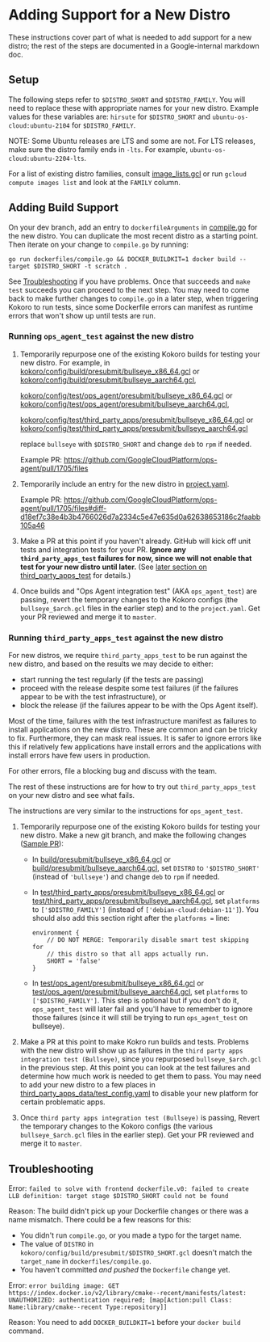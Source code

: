 # Adding Support for a New Distro

These instructions cover part of what is needed to add support for a new distro;
the rest of the steps are documented in a Google-internal markdown doc.

## Setup

The following steps refer to `$DISTRO_SHORT` and `$DISTRO_FAMILY`. You will
need to replace these with appropriate names for your new distro. Example
values for these variables are: `hirsute` for `$DISTRO_SHORT` and
`ubuntu-os-cloud:ubuntu-2104` for `$DISTRO_FAMILY`.

NOTE: Some Ubuntu releases are LTS and some are not. For LTS releases, make
sure the distro family ends in `-lts`. For example, `ubuntu-os-cloud:ubuntu-2204-lts`.

For a list of existing distro families, consult
[image_lists.gcl](https://github.com/GoogleCloudPlatform/ops-agent/blob/master/kokoro/config/test/image_lists.gcl)
or run `gcloud compute images list` and look at the `FAMILY` column.


## Adding Build Support

On your dev branch, add an entry to `dockerfileArguments` in
[compile.go](https://github.com/GoogleCloudPlatform/ops-agent/blob/master/dockerfiles/compile.go)
for the new distro. You can duplicate the most recent distro as a starting
point. Then iterate on your change to `compile.go` by running:

```shell
go run dockerfiles/compile.go && DOCKER_BUILDKIT=1 docker build --target $DISTRO_SHORT -t scratch .
```

See [Troubleshooting](#troubleshooting) if you have problems. Once that
succeeds and `make test` succeeds you can proceed to the next step. You may
need to come back to make further changes to `compile.go` in a later step,
when triggering Kokoro to run tests, since some Dockerfile errors can
manifest as runtime errors that won't show up until tests are run.

### Running `ops_agent_test` against the new distro

1.  Temporarily repurpose one of the existing Kokoro builds for testing
    your new distro. For example, in
    [kokoro/config/build/presubmit/bullseye_x86_64.gcl](https://github.com/GoogleCloudPlatform/ops-agent/blob/master/kokoro/config/build/presubmit/bullseye_x86_64.gcl)
    or [kokoro/config/build/presubmit/bullseye_aarch64.gcl](https://github.com/GoogleCloudPlatform/ops-agent/blob/master/kokoro/config/build/presubmit/bullseye_aarch64.gcl),

    [kokoro/config/test/ops_agent/presubmit/bullseye_x86_64.gcl](https://github.com/GoogleCloudPlatform/ops-agent/blob/master/kokoro/config/test/ops_agent/presubmit/bullseye_x86_64.gcl)
    or [kokoro/config/test/ops_agent/presubmit/bullseye_aarch64.gcl](https://github.com/GoogleCloudPlatform/ops-agent/blob/master/kokoro/config/test/ops_agent/presubmit/bullseye_aarch64.gcl),
   
    [kokoro/config/test/third_party_apps/presubmit/bullseye_x86_64.gcl](https://github.com/GoogleCloudPlatform/ops-agent/blob/master/kokoro/config/test/third_party_apps/presubmit/bullseye_x86_64.gcl)
    or [kokoro/config/test/third_party_apps/presubmit/bullseye_aarch64.gcl](https://github.com/GoogleCloudPlatform/ops-agent/blob/master/kokoro/config/test/third_party_apps/presubmit/bullseye_aarch64.gcl)

    replace `bullseye` with `$DISTRO_SHORT` and change `deb` to `rpm` if
    needed.

    Example PR: https://github.com/GoogleCloudPlatform/ops-agent/pull/1705/files

1. Temporarily include an entry for the new distro in [project.yaml](https://github.com/GoogleCloudPlatform/ops-agent/blob/master/project.yaml).

   Example PR: https://github.com/GoogleCloudPlatform/ops-agent/pull/1705/files#diff-d18ef7c38e4b3b4766026d7a2334c5e47e635d0a62638653186c2faabb105a46

1.  Make a PR at this point if you haven't already. GitHub will kick off
    unit tests and integration tests for your PR. **Ignore any
    `third_party_apps_test` failures for now, since we will not enable that
    test for your new distro until later.** (See
    [later section on third_party_apps_test](#running-third_party_apps_test-against-the-new-distro)
    for details.)

1.  Once builds and "Ops Agent integration test" (AKA `ops_agent_test`) are
    passing, revert the temporary changes to the Kokoro configs (the
    `bullseye_$arch.gcl` files in the earlier step) and to the `project.yaml`. Get your PR reviewed and
    merge it to `master`.

### Running `third_party_apps_test` against the new distro

For new distros, we require `third_party_apps_test` to be run against the new
distro, and based on the results we may decide to either:

*   start running the test regularly (if the tests are passing)
*   proceed with the release despite some test failures (if the failures appear
    to be with the test infrastructure), or
*   block the release (if the failures appear to be with the Ops Agent itself).

Most of the time, failures with the test infrastructure manifest as failures to
install applications on the new distro. These are common and can be tricky to
fix. Furthermore, they can mask real issues. It is safer to ignore errors like
this if relatively few applications have install errors and the applications
with install errors have few users in production.

For other errors, file a blocking bug and discuss with the team.

The rest of these instructions are for how to try out `third_party_apps_test` on
your new distro and see what fails.

The instructions are very similar to the instructions for `ops_agent_test`.

1.  Temporarily repurpose one of the existing Kokoro builds for testing your
    new distro. Make a new git branch, and make the following changes
    ([Sample PR](https://github.com/GoogleCloudPlatform/ops-agent/pull/1044)):

    *   In
        [build/presubmit/bullseye_x86_64.gcl](https://github.com/GoogleCloudPlatform/ops-agent/blob/master/kokoro/config/build/presubmit/bullseye_x86_64.gcl)
        or
        [build/presubmit/bullseye_aarch64.gcl](https://github.com/GoogleCloudPlatform/ops-agent/blob/master/kokoro/config/build/presubmit/bullseye_aarch64.gcl),
        set `DISTRO` to `'$DISTRO_SHORT'` (instead of `'bullseye'`) and
        change `deb` to `rpm` if needed.
    *   In
        [test/third_party_apps/presubmit/bullseye_x86_64.gcl](https://github.com/GoogleCloudPlatform/ops-agent/blob/master/kokoro/config/test/third_party_apps/bullseye_x86_64.gcl)
        or
        [test/third_party_apps/presubmit/bullseye_aarch64.gcl](https://github.com/GoogleCloudPlatform/ops-agent/blob/master/kokoro/config/test/third_party_apps/bullseye_aarch64.gcl),
        set `platforms` to `['$DISTRO_FAMILY']` (instead of
        `['debian-cloud:debian-11']`). You should also add this section right after the
        `platforms =` line:

        ```gcl
        environment {
            // DO NOT MERGE: Temporarily disable smart test skipping for
            // this distro so that all apps actually run.
            SHORT = 'false'
        }
        ```

    *   In
        [test/ops_agent/presubmit/bullseye_x86_64.gcl](https://github.com/GoogleCloudPlatform/ops-agent/blob/master/kokoro/config/test/ops_agent/presubmit/bullseye_x86_64.gcl)
        or
        [test/ops_agent/presubmit/bullseye_aarch64.gcl](https://github.com/GoogleCloudPlatform/ops-agent/blob/master/kokoro/config/test/ops_agent/presubmit/bullseye_aarch64.gcl),
        set `platforms` to `['$DISTRO_FAMILY']`. This step is optional but
        if you don't do it, `ops_agent_test` will later fail and you'll have
        to remember to ignore those failures (since it will still be trying
        to run `ops_agent_test` on bullseye).

1.  Make a PR at this point to make Kokro run builds and tests. Problems
    with the new distro will show up as failures in the `third party apps
    integration test (Bullseye)`, since you repurposed `bullseye_$arch.gcl` in
    the previous step. At this point you can look at the test failures and
    determine how much work is needed to get them to pass. You may need to
    add your new distro to a few places in
    [third_party_apps_data/test_config.yaml](https://github.com/GoogleCloudPlatform/ops-agent/blob/master/integration_test/third_party_apps_data/test_config.yaml)
    to disable your new platform for certain problematic apps.

1.  Once `third party apps integration test (Bullseye)` is passing, Revert the
    temporary changes to the Kokoro configs (the various `bullseye_$arch.gcl`
    files in the earlier step). Get your PR reviewed and merge it to `master`.

## Troubleshooting

Error: `failed to solve with frontend dockerfile.v0: failed to create LLB definition: target stage $DISTRO_SHORT could not be found`

Reason: The build didn't pick up your Dockerfile changes or there was a name
mismatch. There could be a few reasons for this:

*   You didn't run `compile.go`, or you made a typo for the target name.
*   The value of `DISTRO` in `kokoro/config/build/presubmit/$DISTRO_SHORT.gcl`
    doesn't match the `target_name` in `dockerfiles/compile.go`.
*   You haven't committed *and pushed* the `Dockerfile` change yet.

Error: `error building image: GET https://index.docker.io/v2/library/cmake--recent/manifests/latest: UNAUTHORIZED: authentication required; [map[Action:pull Class: Name:library/cmake--recent Type:repository]]`

Reason: You need to add `DOCKER_BUILDKIT=1` before your `docker build` command.
